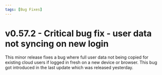 ```yaml
---
tags: [Bug Fixes]
---
```


# v0.57.2 - Critical bug fix - user data not syncing on new login

This minor release fixes a bug where full user data not being copied for existing cloud users if logged in fresh on a new device or browser. This bug got introduced in the last update which was released yesterday.
